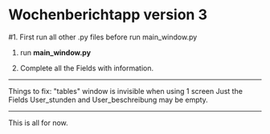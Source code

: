 # Wochenberichtapp version 3



#1. First run all other .py files before run main_window.py
1. run **main_window.py**

2. Complete all the Fields with information.

--------------------------------------------------------------------

Things to fix:
"tables" window is invisible when using 1 screen
Just the Fields User_stunden and User_beschreibung may be empty.

----------------------------------------------------------------------

This is all for now.
